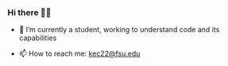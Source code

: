 ### Hi there 🤠🤠

-  🔭 I’m currently a student, working to understand code and its capabilities

-  📫 How to reach me: kec22@fsu.edu
<!--
**katecasey45/katecasey45** is a ✨ _special_ ✨ repository because its `README.md` (this file) appears on your GitHub profile.

Here are some ideas to get you started:

- 🔭 I’m currently working on ...
- 🌱 I’m currently learning ...
- 👯 I’m looking to collaborate on ...
- 🤔 I’m looking for help with ...
- 💬 Ask me about ...
- 📫 How to reach me: ...
- 😄 Pronouns: ...
- ⚡ Fun fact: ...
-->
